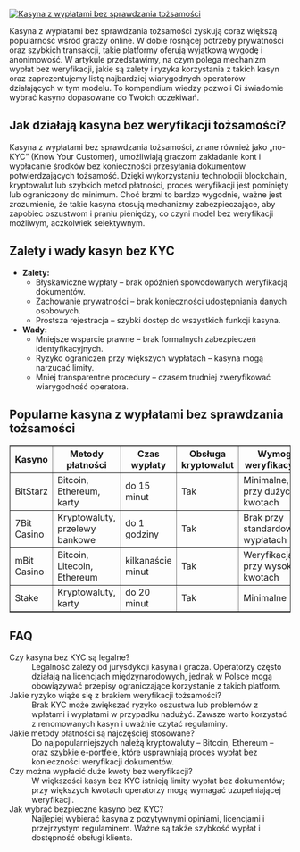 [![Kasyna z wypłatami bez sprawdzania tożsamości](https://123-caf.pages.dev/gitsignup.png)](https://vrmoo.ru/Bt82HjjY)

<div>Kasyna z wypłatami bez sprawdzania tożsamości zyskują coraz większą popularność wśród graczy online. W dobie rosnącej potrzeby prywatności oraz szybkich transakcji, takie platformy oferują wyjątkową wygodę i anonimowość. W artykule przedstawimy, na czym polega mechanizm wypłat bez weryfikacji, jakie są zalety i ryzyka korzystania z takich kasyn oraz zaprezentujemy listę najbardziej wiarygodnych operatorów działających w tym modelu. To kompendium wiedzy pozwoli Ci świadomie wybrać kasyno dopasowane do Twoich oczekiwań.</div>  <h2>Jak działają kasyna bez weryfikacji tożsamości?</h2> <div>Kasyna z wypłatami bez sprawdzania tożsamości, znane również jako „no-KYC” (Know Your Customer), umożliwiają graczom zakładanie kont i wypłacanie środków bez konieczności przesyłania dokumentów potwierdzających tożsamość. Dzięki wykorzystaniu technologii blockchain, kryptowalut lub szybkich metod płatności, proces weryfikacji jest pominięty lub ograniczony do minimum. Choć brzmi to bardzo wygodnie, ważne jest zrozumienie, że takie kasyna stosują mechanizmy zabezpieczające, aby zapobiec oszustwom i praniu pieniędzy, co czyni model bez weryfikacji możliwym, aczkolwiek selektywnym.</div>  <h2>Zalety i wady kasyn bez KYC</h2> <ul>   <li><strong>Zalety:</strong>     <ul>       <li>Błyskawiczne wypłaty – brak opóźnień spowodowanych weryfikacją dokumentów.</li>       <li>Zachowanie prywatności – brak konieczności udostępniania danych osobowych.</li>       <li>Prostsza rejestracja – szybki dostęp do wszystkich funkcji kasyna.</li>     </ul>   </li>   <li><strong>Wady:</strong>     <ul>       <li>Mniejsze wsparcie prawne – brak formalnych zabezpieczeń identyfikacyjnych.</li>       <li>Ryzyko ograniczeń przy większych wypłatach – kasyna mogą narzucać limity.</li>       <li>Mniej transparentne procedury – czasem trudniej zweryfikować wiarygodność operatora.</li>     </ul>   </li> </ul>  <h2>Popularne kasyna z wypłatami bez sprawdzania tożsamości</h2> <table border="1" cellpadding="5" cellspacing="0">   <thead>     <tr>       <th>Kasyno</th>       <th>Metody płatności</th>       <th>Czas wypłaty</th>       <th>Obsługa kryptowalut</th>       <th>Wymogi weryfikacyjne</th>     </tr>   </thead>   <tbody>     <tr>       <td>BitStarz</td>       <td>Bitcoin, Ethereum, karty</td>       <td>do 15 minut</td>       <td>Tak</td>       <td>Minimalne, przy dużych kwotach</td>     </tr>     <tr>       <td>7Bit Casino</td>       <td>Kryptowaluty, przelewy bankowe</td>       <td>do 1 godziny</td>       <td>Tak</td>       <td>Brak przy standardowych wypłatach</td>     </tr>     <tr>       <td>mBit Casino</td>       <td>Bitcoin, Litecoin, Ethereum</td>       <td>kilkanaście minut</td>       <td>Tak</td>       <td>Weryfikacja przy wysokich kwotach</td>     </tr>     <tr>       <td>Stake</td>       <td>Kryptowaluty, karty</td>       <td>do 20 minut</td>       <td>Tak</td>       <td>Minimalne</td>     </tr>   </tbody> </table>  <h2>FAQ</h2> <dl>   <dt>Czy kasyna bez KYC są legalne?</dt>   <dd>Legalność zależy od jurysdykcji kasyna i gracza. Operatorzy często działają na licencjach międzynarodowych, jednak w Polsce mogą obowiązywać przepisy ograniczające korzystanie z takich platform.</dd>      <dt>Jakie ryzyko wiąże się z brakiem weryfikacji tożsamości?</dt>   <dd>Brak KYC może zwiększać ryzyko oszustwa lub problemów z wpłatami i wypłatami w przypadku nadużyć. Zawsze warto korzystać z renomowanych kasyn i uważnie czytać regulaminy.</dd>      <dt>Jakie metody płatności są najczęściej stosowane?</dt>   <dd>Do najpopularniejszych należą kryptowaluty – Bitcoin, Ethereum – oraz szybkie e-portfele, które usprawniają proces wypłat bez konieczności weryfikacji dokumentów.</dd>      <dt>Czy można wypłacić duże kwoty bez weryfikacji?</dt>   <dd>W większości kasyn bez KYC istnieją limity wypłat bez dokumentów; przy większych kwotach operatorzy mogą wymagać uzupełniającej weryfikacji.</dd>      <dt>Jak wybrać bezpieczne kasyno bez KYC?</dt>   <dd>Najlepiej wybierać kasyna z pozytywnymi opiniami, licencjami i przejrzystym regulaminem. Ważne są także szybkość wypłat i dostępność obsługi klienta.</dd> </dl> </div>